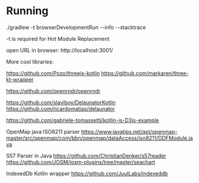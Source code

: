 # Running

./gradlew -t browserDevelopmentRun --info --stacktrace

-t is required for Hot Module Replacement

open URL in browser: http://localhost:3001/


More cool libraries:

https://github.com/Pozo/threejs-kotlin
https://github.com/markaren/three-kt-wrapper

https://github.com/openrndr/openrndr

https://github.com/slaviboy/DelaunatorKotlin
https://github.com/ricardomatias/delaunator

https://github.com/gabriele-tomassetti/kotlin-js-D3js-example

OpenMap java ISO8211 parser
https://www.javatips.net/api/openmap-master/src/openmap/com/bbn/openmap/dataAccess/iso8211/DDFModule.java

S57 Parser in Java
https://github.com/ChristianDenker/s57reader
https://github.com/JOSM/josm-plugins/tree/master/seachart

IndexedDb Kotlin wrapper
https://github.com/JuulLabs/indexeddb
